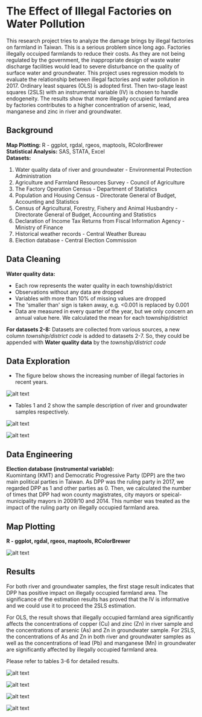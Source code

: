 # The Effect of Illegal Factories on Water Pollution
This research project tries to analyze the damage brings by illegal factories on farmland in Taiwan. This is a serious problem since long ago. Factories illegally occuiped farmlands to reduce their costs. As they are not being regulated by the government, the inappropriate design of waste water discharge facilities would lead to severe disturbance on the quality of surface water and groundwater. This project uses regression models to evaluate the relationship between illegal factories and water pollution in 2017. Ordinary least squares (OLS) is adopted first. Then two-stage least squares (2SLS) with an instrumental variable (IV) is chosen to handle endogeneity. The results show that more illegally occupied farmland area by factories contributes to a higher concentration of arsenic, lead, manganese and zinc in river and groundwater.


## Background
**Map Plotting:** R - ggplot, rgdal, rgeos, maptools, RColorBrewer  
**Statistical Analysis:** SAS, STATA, Excel  
**Datasets:** 
1. Water quality data of river and groundwater - Environmental Protection Administration
2. Agriculture and Farmland Resources Survey - Council of Agriculture
3. The Factory Operation Census - Department of Statistics
4. Population and Housing Census - Directorate General of Budget, Accounting and Statistics
5. Census of Agricultural, Forestry, Fishery and Animal Husbandry - Directorate General of Budget, Accounting and Statistics
6. Declaration of Income Tax Returns from Fiscal Information Agency - Ministry of Finance
7. Historical weather records - Central Weather Bureau
8. Election database - Central Election Commission


## Data Cleaning
**Water quality data:**
- Each row represents the water quality in each township/district
- Observations without any data are dropped
- Variables with more than 10% of missing values are dropped
- The 'smaller than' sign is taken away, e.g. <0.001 is replaced by 0.001
- Data are measured in every quarter of the year, but we only concern an annual value here. We calculated the mean for each township/district

**For datasets 2-8:**
Datasets are collected from various sources, a new column *township/district code* is added to datasets 2-7. So, they could be appended with **Water quality data** by the *township/district code*

## Data Exploration
- The figure below shows the increasing number of illegal factories in recent years.  
  
![alt text](https://github.com/auweiting/Factory_and_pollution_project/blob/master/illegal_factories_num.png "Total Number of Illegal Factories")  
  
  
- Tables 1 and 2 show the sample description of river and groundwater samples respectively.  
  
![alt text](https://github.com/auweiting/Factory_and_pollution_project/blob/master/sample_description_river.png "Sample Description of River Sample")  
  
![alt text](https://github.com/auweiting/Factory_and_pollution_project/blob/master/sample_description_gdwater.png "Sample Description of Groundwater Sample")


## Data Engineering
**Election database (instrumental variable):**  
Kuomintang (KMT) and Democratic Progressive Party (DPP) are the two main political parties in Taiwan. As DPP was the ruling party in 2017, we regarded DPP as 1 and other parties as 0. Then, we calculated the number of times that DPP had won county magistrates, city mayors or speical-municipality mayors in 2009/10 and 2014. This number was treated as the impact of the ruling party on illegally occupied farmland area.


## Map Plotting
**R - ggplot, rgdal, rgeos, maptools, RColorBrewer**

![alt text](https://github.com/auweiting/Factory_and_pollution_project/blob/master/map.png "The Distribution of Illegally Occupied Farmlands in Taiwan")


## Results
For both river and groundwater samples, the first stage result indicates that DPP has positive impact on illegally occupied farmland area. The significance of the estimation results has proved that the IV is informative and we could use it to proceed the 2SLS estimation.  

For OLS, the result shows that illegally occupied farmland area significantly affects the concentrations of copper (Cu) and zinc (Zn) in river sample and the concentrations of arsenic (As) and Zn in groundwater sample. For 2SLS, the concentrations of As and Zn in both river and groundwater samples as well as the concentrations of lead (Pb) and manganese (Mn) in groundwater are significantly affected by illegally occupied farmland area.  

Please refer to tables 3-6 for detailed results.  
  
  
![alt text](https://github.com/auweiting/Factory_and_pollution_project/blob/master/first_stage_river.png "First Stage Result of River Sample")
  
  
![alt text](https://github.com/auweiting/Factory_and_pollution_project/blob/master/ols_2sls_river.png "The Effect on Dependent Variables of River Sample")
  
  
![alt text](https://github.com/auweiting/Factory_and_pollution_project/blob/master/first_stage_gdwater.png "First Stage Result of Groundwater Sample")
  
  
![alt text](https://github.com/auweiting/Factory_and_pollution_project/blob/master/ols_2sls_gdwater.png "The Effect on Dependent Variables of Groundwater Sample")

